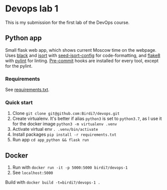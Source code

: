 # Devops lab 1

This is my submission for the first lab of the DevOps course.

## Python app

Small flask web app, which shows current Moscow time on the webpage.
Uses [black](https://github.com/psf/black) and [isort](https://github.com/timothycrosley/isort) with [seed-isort-config](https://github.com/asottile/seed-isort-config) for code-formatting, and [flake8](http://flake8.pycqa.org/en/latest/) with [pylint](https://www.pylint.org) for linting. [Pre-commit](https://pre-commit.com) hooks are installed for every tool, except for the pylint.

### Requirements

See [requirements.txt](requirements.txt).

### Quick start

1. Clone
`git clone git@github.com:Birdi7/devops.git`
2. Create virtualenv. It's better if alias `python3` is set to `python3.7`, as I use it for the docker image
`python3 -m virtualenv .venv`
3. Activate virtual env
`. .venv/bin/activate`
4. Install packages
`pip install -r requirements.txt`
5. Run app
`cd app_python && flask run`

## Docker

1. Run with `docker run -it -p 5000:5000 birdi7/devops-1`
2. See `localhost:5000`

Build with `docker build -t=birdi7/devops-1 .`
